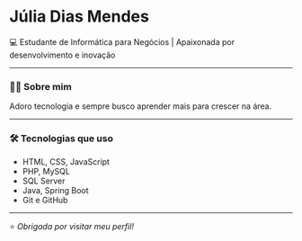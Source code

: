 #  Júlia Dias Mendes

💻 Estudante de Informática para Negócios | Apaixonada por desenvolvimento e inovação

---

### 👩‍💻 Sobre mim 
Adoro tecnologia e sempre busco aprender mais para crescer na área.  

---

### 🛠️ Tecnologias que uso
- HTML, CSS, JavaScript 
- PHP, MySQL
- SQL Server
- Java, Spring Boot  
- Git e GitHub

---

⭐ *Obrigada por visitar meu perfil!*
